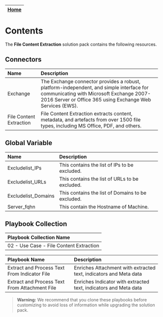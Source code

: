 | [Home](https://github.com/fortinet-fortisoar/solution-pack-file-content-extraction/blob/release/1.1.0/README.md) |
|--------------------------------------------|

# Contents

The **File Content Extraction** solution pack contains the following resources.

## Connectors

|**Name**|**Description**|
| :- | :- |
| Exchange | The Exchange connector provides a robust, platform-independent, and simple interface for communicating with Microsoft Exchange 2007-2016 Server or Office 365 using Exchange Web Services (EWS). |
| File Content Extraction | File Content Extraction extracts content, metadata, and artefacts from over 1500 file types, including MS Office, PDF, and others. |

## Global Variable

|**Name**|**Description**|
| :- | :- |
| Excludelist_IPs | This contains the list of IPs to be excluded. |
| Excludelist_URLs | This contains the list of URLs to be excluded. |
| Excludelist_Domains | This contains the list of Domains to be excluded. |
| Server_fqhn | This contain the Hostname of Machine. |

## Playbook Collection

|Playbook Collection Name |
| :- |
| 02 - Use Case - File Content Extraction |

**Playbook Name**|**Description**|
| :- | :- |
| Extract and Process Text From Indicator File | Enriches Attachment with extracted text, indicators and Meta data |
| Extract and Process Text From Attachment File | Enriches Indicator with extracted text, indicators and Meta data |

>**Warning:** We recommend that you clone these playbooks before customizing to avoid loss of information while upgrading the solution pack.
